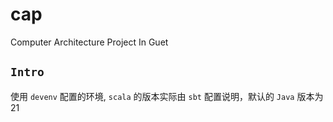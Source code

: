 # cap
Computer Architecture Project In Guet

## `Intro`

使用 `devenv` 配置的环境, `scala` 的版本实际由 `sbt` 配置说明，默认的 `Java` 版本为 21


